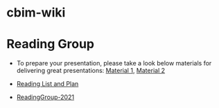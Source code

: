 # cbim-wiki

# Reading Group
   *   To prepare your presentation, please take a look below materials for delivering great presentations:
       [Material 1](https://courses.physics.illinois.edu/phys596/fa2013/Lectures/EffectiveScientificPresentations_FA13.pdf),
       [Material 2](https://www.nature.com/articles/d41586-019-01574-z)
        
   *   [Reading List and Plan](https://docs.google.com/spreadsheets/d/1snsRn9RXN3BAQyE0crDxtO5RiHhRF25h8r3EdoQccLg/edit#gid=0)

   *   [ReadingGroup-2021](./ReadingGroup-2021.md)
